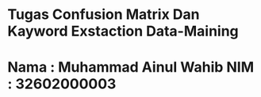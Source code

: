 # Tugas Confusion Matrix Dan Kayword Exstaction Data-Maining
<h1> 
  Nama : Muhammad Ainul Wahib
  NIM  : 32602000003
</h1>

